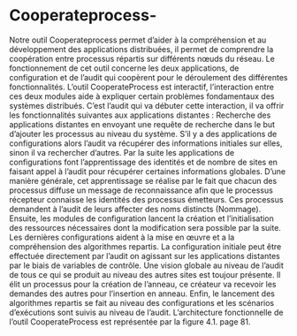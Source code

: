 # Cooperateprocess-
Notre outil Cooperateprocess permet d’aider à la compréhension et au développement des applications distribuées, il permet de comprendre la coopération entre processus répartis sur différents nœuds du réseau. Le fonctionnement de cet outil concerne les deux applications, de configuration et de l’audit qui coopèrent pour le déroulement des différentes fonctionnalités.
L’outil CooperateProcess est interactif, l’interaction entre ces deux modules aide à expliquer certain problèmes fondamentaux des systèmes distribués. C’est l’audit qui va débuter cette interaction, il va offrir les fonctionnalités suivantes aux applications distantes :
Recherche des applications distantes en envoyant une requête de recherche dans le but d’ajouter les processus au niveau du système. S’il y a des applications de configurations alors l’audit va récupérer des informations initiales sur elles, sinon il va rechercher d’autres. Par la suite les applications de configurations font l’apprentissage des identités et de nombre de sites en faisant appel à l’audit pour récupérer certaines informations globales.
D’une manière générale, cet apprentissage se réalise par le fait que chacun des processus diffuse un message de reconnaissance afin que le processus récepteur connaisse les identités des processus émetteurs. Ces processus demandent à l’audit de leurs affecter des noms distincts (Nommage).
Ensuite, les modules de configuration lancent la création et l’initialisation des ressources nécessaires dont la modification sera possible par la suite. Les dernières configurations aident à la mise en œuvre et a la compréhension des algorithmes repartis. La configuration initiale peut être effectuée directement par l’audit on agissant sur les applications distantes par le biais de variables de contrôle.
Une vision globale au niveau de l’audit de tous ce qui se produit au niveau des autres sites est  toujour présente. Il élit un processus pour la création de l’anneau, ce créateur va recevoir les demandes des autres pour l’insertion en anneau. Enfin, le lancement des algorithmes repartis se fait au niveau des configurations et les scénarios d’exécutions sont suivis au niveau de l’audit. L’architecture fonctionnelle de l’outil CooperateProcess est représentée par la figure 4.1. page 81.
